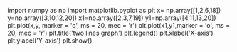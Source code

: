 import numpy as np
import matplotlib.pyplot as plt
x= np.array([1,2,6,18])
y=np.array([3,10,12,20])
x1=np.array([2,3,7,19])
y1=np.array([4,11,13,20])
plt.plot(x,y, marker = 'o', ms = 20, mec = 'r')
plt.plot(x1,y1,marker = 'o', ms = 20, mec = 'r')
plt.title('two lines graph')
plt.legend()
plt.xlabel('X-axis')
plt.ylabel('Y-axis')
plt.show()
